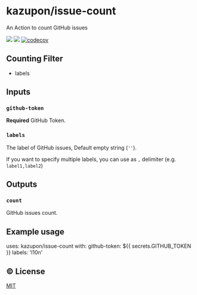 # kazupon/issue-count

An Action to count GitHub issues

![](https://github.com/kazupon/issue-count/workflows/Unit%20Test/badge.svg)
![](https://github.com/kazupon/issue-count/workflows/E2E%20Test/badge.svg)
[![codecov](https://codecov.io/gh/kazupon/issue-count/branch/master/graph/badge.svg)](https://codecov.io/gh/kazupon/issue-count)


## Counting Filter
- labels


## Inputs

### `github-token`

**Required** GitHub Token.

### `labels`

The label of GitHub issues, Default empty string (`''`).

If you want to specify multiple labels, you can use as `,` delimiter (e.g. `label1,label2`)


## Outputs

### `count`

GitHub issues count.


## Example usage

uses: kazupon/issue-count
with:
  github-token: ${{ secrets.GITHUB_TOKEN }}
  labels: 'l10n'


## :copyright: License

[MIT](http://opensource.org/licenses/MIT)
